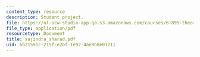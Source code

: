 ```yaml
---
content_type: resource
description: Student project.
file: https://ol-ocw-studio-app-qa.s3.amazonaws.com/courses/6-895-theory-of-parallel-systems-sma-5509-fall-2003/6b21591c215fe2bf1e924ae8b8e01211_sajindra_sharad.pdf
file_type: application/pdf
resourcetype: Document
title: sajindra_sharad.pdf
uid: 6b21591c-215f-e2bf-1e92-4ae8b8e01211
---
```


